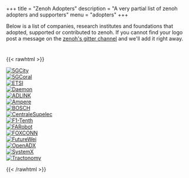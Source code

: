 +++
title = "Zenoh Adopters"
description = "A very partial list of zenoh adopters and supporters"
menu = "adopters"
+++

Below is a list of companies, research institutes and foundations that adopted, supported or contributed to zenoh. If you cannot find your logo post a message on the [zenoh's gitter channel](https://gitter.im/atolab/zenoh) and we'll add it right away.

# 

{{< rawhtml >}}
<div class="container">
    <div class="row align-items-center justify-content-center">
        <div class="col">
            <a href="https://www.5gcity.eu/" target=="_blank">
                <img align="center" src="https://5g-ppp.eu/wp-content/uploads/2017/05/5GCityLogo.png" alt="5GCity"/>
            </a>
        </div>
        <div class="col">
            <a href="http://5g-coral.eu/" target=="_blank">
                <img align="center" src="http://5g-coral.eu/wp-content/uploads/2017/05/cropped-cropped-logo-coral-1-2.png" alt="5GCoral"/>
            </a>
        </div>
        <div class="col">
            <a href="https://mecwiki.etsi.org/index.php?title=MEC_Ecosystem" target=="_blank">
                <img align="center" src="https://www.etsi.org/images/ETSILogoTwitter.png" alt="ETSI"/>
            </a>
        </div>
        <div class="col">
            <a href="https://h2020daemon.eu/" target="_blank">
                <img align="center" src="https://h2020daemon.eu/wp-content/uploads/2021/01/daemonlogo-300x80-1.webp" alt="Daemon"/>
            </a>
        </div>
    </div>
    <div class="row align-items-center justify-content-center">
        <div class="col">
            <a href="https://www.adlinktech.com" target=="_blank">
                <img align="center" src="https://api.eclipse.org/adopters/assets/images/adopters/logo-adlink.svg" alt="ADLINK"/>
            </a>
        </div>
        <div class="col">
            <a href="https://amperecomputing.com/" target=="_blank">
                <img align="center" src="https://api.eclipse.org/adopters/assets/images/adopters/logo-amperecomputing.png" alt="Ampere"/>
            </a>
        </div>
        <div class="col">
            <a href="https://www.bosch.com/" target=="_blank">
                <img align="center" src="https://api.eclipse.org/adopters/assets/images/adopters/logo-bosch.svg" alt="BOSCH"/>
            </a>
        </div>
        <div class="col">
            <a href="https://www.l2s.centralesupelec.fr/en/" target="_blank">
                <img align="center" src="https://api.eclipse.org/adopters/assets/images/adopters/logo-centralesupelec.png" alt="CentraleSupelec"/>
            </a>
        </div>
    </div>
    <div class="row align-items-center justify-content-center">
        <div class="col">
            <a href="https://f1tenth.org/" target=="_blank">
                <img align="center" src="https://api.eclipse.org/adopters/assets/images/adopters/logo-f1tenth.png" alt="F1-Tenth"/>
            </a>
        </div>
        <div class="col">
            <a href="https://www.farobottech.com/" target=="_blank">
                <img align="center" src="https://api.eclipse.org/adopters/assets/images/adopters/logo-farobot.png" alt="FARobot"/>
            </a>
        </div>
        <div class="col">
            <a href="https://www.foxconn.com/en-us/" target=="_blank">
                <img align="center" src="https://api.eclipse.org/adopters/assets/images/adopters/logo-foxconn.png" alt="FOXCONN"/>
            </a>
        </div>
        <div class="col">
             <a href="https://www.futurewei.com" target=="_blank">
                <img align="center" src="/img/futurewei-logo.png" alt="FutureWei"/>
            </a>            
        </div>
    </div>
    <div class="row align-items-center justify-content-center">
        <div class="col">
            <a href="https://openadx.eclipse.org/" target=="_blank">
                <img align="center" align="center" src="https://api.eclipse.org/adopters/assets/images/adopters/logo-openadx.png" alt="OpenADX"/>
            </a>            
        </div>
        <div class="col">
            <a href="https://www.irt-systemx.fr" target=="_blank">
                <img align="center" src="https://www.start-systemx.fr/wp-content/uploads/2016/06/systemx-logo.png" alt="SystemX"/>
            </a>            
        </div>
        <div class="col">
            <a href="https://www.tractonomy.com/" target=="_blank">
                <img align="center" src="https://api.eclipse.org/adopters/assets/images/adopters/logo-tractonomy-robotics.png" alt="Tractonomy"/>
            </a>            
        </div>
    </div>
</div>
<p></p>
{{< /rawhtml >}}


